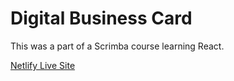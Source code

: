 # Digital Business Card

This was a part of a Scrimba course learning React. 

[Netlify Live Site](https://berremarte-digital-business-card.netlify.app/)

